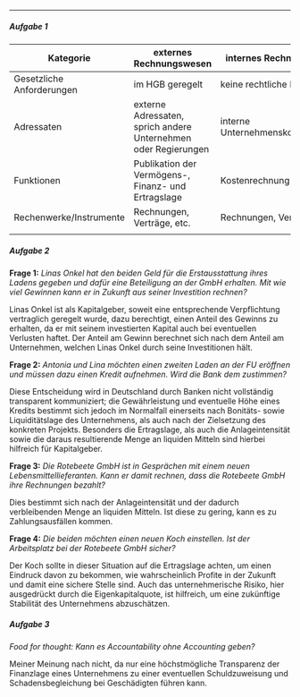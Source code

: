 ***
##### Aufgabe 1

| Kategorie                 | externes Rechnungswesen                                        | internes Rechnungswesen           |
| ------------------------- | -------------------------------------------------------------- | --------------------------------- |
| Gesetzliche Anforderungen | im HGB geregelt                                                | keine rechtliche Regelung         |
| Adressaten                | externe Adressaten, sprich andere Unternehmen oder Regierungen | interne Unternehmenskommunikation |
| Funktionen                | Publikation der Vermögens-, Finanz- und Ertragslage            | Kostenrechnung                    |
| Rechenwerke/Instrumente   | Rechnungen, Verträge, etc.                                     | Rechnungen, Verträge, etc.        |
|                           |                                                                |                                   |

##### Aufgabe 2

**Frage 1:**
*Linas Onkel hat den beiden Geld für die Erstausstattung ihres Ladens gegeben und dafür eine Beteiligung an der GmbH erhalten. Mit wie viel Gewinnen kann er in Zukunft aus seiner Investition rechnen?*

Linas Onkel ist als Kapitalgeber, soweit eine entsprechende Verpflichtung vertraglich geregelt wurde, dazu berechtigt, einen Anteil des Gewinns zu erhalten, da er mit seinem investierten Kapital auch bei eventuellen Verlusten haftet.
Der Anteil am Gewinn berechnet sich nach dem Anteil am Unternehmen, welchen Linas Onkel durch seine Investitionen hält.

**Frage 2:**
*Antonia und Lina möchten einen zweiten Laden an der FU eröffnen und müssen dazu einen Kredit aufnehmen. Wird die Bank dem zustimmen?*

Diese Entscheidung wird in Deutschland durch Banken nicht vollständig transparent kommuniziert; die Gewährleistung und eventuelle Höhe eines Kredits bestimmt sich jedoch im Normalfall einerseits nach Bonitäts- sowie Liquiditätslage des Unternehmens, als auch nach der Zielsetzung des konkreten Projekts. Besonders die Ertragslage, als auch die Anlageintensität sowie die daraus resultierende Menge an liquiden Mitteln sind hierbei hilfreich für Kapitalgeber.

**Frage 3:**
*Die Rotebeete GmbH ist in Gesprächen mit einem neuen Lebensmittellieferanten. Kann er damit rechnen, dass die Rotebeete GmbH ihre Rechnungen bezahlt?*

Dies bestimmt sich nach der Anlageintensität und der dadurch verbleibenden Menge an liquiden Mitteln. Ist diese zu gering, kann es zu Zahlungsausfällen kommen.

**Frage 4:**
*Die beiden möchten einen neuen Koch einstellen. Ist der Arbeitsplatz bei der Rotebeete GmbH sicher?*

Der Koch sollte in dieser Situation auf die Ertragslage achten, um einen Eindruck davon zu bekommen, wie wahrscheinlich Profite in der Zukunft und damit eine sichere Stelle sind.
Auch das unternehmerische Risiko, hier ausgedrückt durch die Eigenkapitalquote, ist hilfreich, um eine zukünftige Stabilität des Unternehmens abzuschätzen.

##### Aufgabe 3

*Food for thought: Kann es Accountability ohne Accounting geben?*

Meiner Meinung nach nicht, da nur eine höchstmögliche Transparenz der Finanzlage eines Unternehmens zu einer eventuellen Schuldzuweisung und Schadensbegleichung bei Geschädigten führen kann.